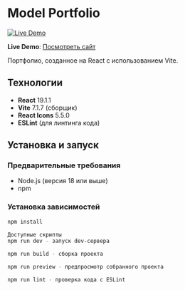 # Model Portfolio

[![Live Demo](https://img.shields.io/badge/demo-live-green.svg)](https://model-portfolio.vercel.app)

**Live Demo**: [Посмотреть сайт](https://model-portfolio-two.vercel.app)

Портфолио, созданное на React с использованием Vite.

## Технологии

- **React** 19.1.1
- **Vite** 7.1.7 (сборщик)
- **React Icons** 5.5.0
- **ESLint** (для линтинга кода)

## Установка и запуск

### Предварительные требования

- Node.js (версия 18 или выше)
- npm

### Установка зависимостей

```bash
npm install

Доступные скрипты
npm run dev - запуск dev-сервера

npm run build - сборка проекта

npm run preview - предпросмотр собранного проекта

npm run lint - проверка кода с ESLint
```
